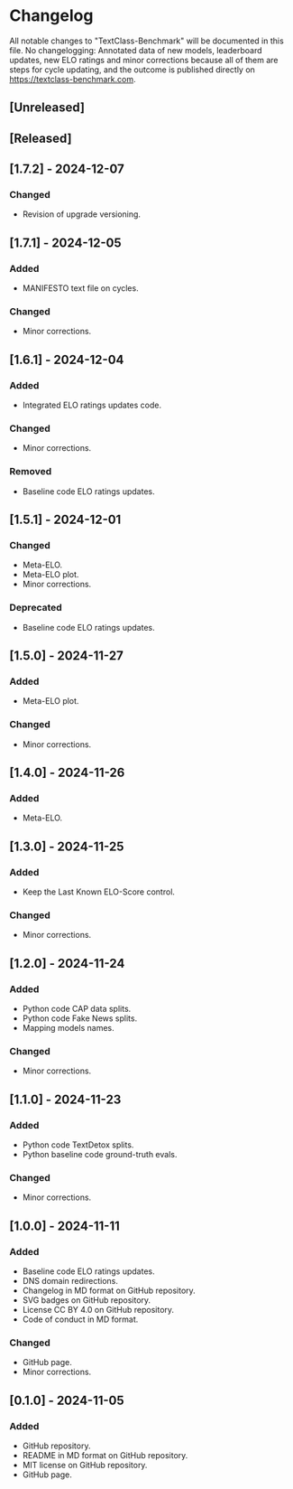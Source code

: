 # Changelog
All notable changes to "TextClass-Benchmark" will be documented in this file. No changelogging: Annotated data of new models, leaderboard updates, new ELO ratings and minor corrections because all of them are steps for cycle updating, and the outcome is published directly on https://textclass-benchmark.com.

## [Unreleased]

## [Released]

## [1.7.2] - 2024-12-07
### Changed
- Revision of upgrade versioning.

## [1.7.1] - 2024-12-05
### Added
- MANIFESTO text file on cycles.
### Changed
- Minor corrections.

## [1.6.1] - 2024-12-04
### Added
- Integrated ELO ratings updates code.
### Changed
- Minor corrections.
### Removed
- Baseline code ELO ratings updates.

## [1.5.1] - 2024-12-01
### Changed
- Meta-ELO.
- Meta-ELO plot.
- Minor corrections.
### Deprecated
- Baseline code ELO ratings updates.

## [1.5.0] - 2024-11-27
### Added
- Meta-ELO plot.
### Changed
- Minor corrections.

## [1.4.0] - 2024-11-26
### Added
- Meta-ELO.

## [1.3.0] - 2024-11-25
### Added
- Keep the Last Known ELO-Score control.
### Changed
- Minor corrections.

## [1.2.0] - 2024-11-24
### Added
- Python code CAP data splits.
- Python code Fake News splits.
- Mapping models names.
### Changed
- Minor corrections.

## [1.1.0] - 2024-11-23
### Added
- Python code TextDetox splits.
- Python baseline code ground-truth evals.
### Changed
- Minor corrections.

## [1.0.0] - 2024-11-11
### Added
- Baseline code ELO ratings updates.
- DNS domain redirections.
- Changelog in MD format on GitHub repository.
- SVG badges on GitHub repository.
- License CC BY 4.0 on GitHub repository.
- Code of conduct in MD format.
### Changed
- GitHub page.
- Minor corrections.

## [0.1.0] - 2024-11-05
### Added
- GitHub repository.
- README in MD format on GitHub repository.
- MIT license on GitHub repository.
- GitHub page.
